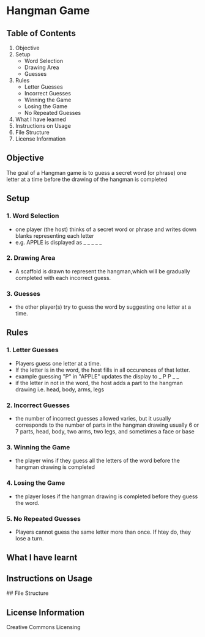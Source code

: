 # Hangman Game

## Table of Contents 
1. Objective 
2. Setup 
    - Word Selection 
    - Drawing Area
    - Guesses
3. Rules 
    - Letter Guesses 
    - Incorrect Guesses
    - Winning the Game 
    - Losing the Game 
    - No Repeated Guesses
4. What I have learned
5. Instructions on Usage
6. File Structure 
7. License Information 

## Objective 
The goal of a Hangman game is to guess a secret word (or phrase) one letter at a time before the drawing of the hangman is completed 

## Setup 
### 1. Word Selection 
- one player (the host) thinks of a secret word or phrase and writes down blanks representing each letter 
- e.g. APPLE is displayed as _ _ _ _ _ 

### 2. Drawing Area 
- A scaffold is drawn to represent the hangman,which will be gradually completed with each  incorrect guess.

### 3. Guesses
- the other player(s) try to guess the word by suggesting one letter at a time. 

## Rules
### 1. Letter Guesses
- Players guess one letter at a time. 
- If the letter is in the word, the host fills in all occurences of that letter. 
- example guessing "P" in "APPLE" updates the display to _ P P _ _ 
- if the letter in not in the word, the host adds a part to the hangman drawing i.e. head, body, arms, legs
### 2. Incorrect Guesses
- the number of incorrect guesses allowed varies, but it usually corresponds to the number of parts in the hangman drawing usually 6 or 7 parts, head, body, two arms, two legs, and sometimes a face or base 
### 3. Winning the Game 
- the player wins if they guess all the letters of the word before the hangman drawing is completed 
### 4. Losing the Game
- the player loses if the hangman drawing is completed before they guess the word.
### 5. No Repeated Guesses
- Players cannot guess the same letter more than once. If htey do, they lose a turn.

## What I have learnt 

## Instructions on Usage

## File Structure 


## License Information 
Creative Commons Licensing 

